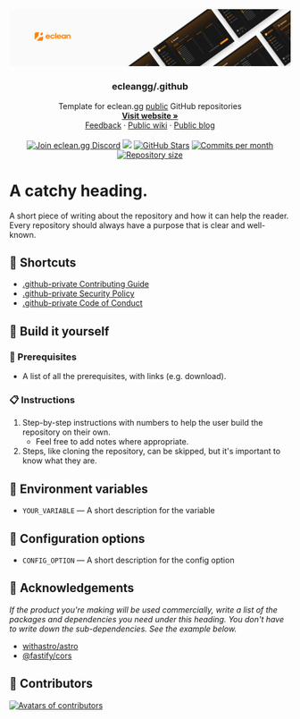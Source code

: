 <!--
!! INSTRUCTIONS - REMOVE ME !!

The rules for writing the README file for both public and private repositories are the same. There isn't a big difference between the two types of repositories in terms of the base template. The only difference is in the badges and links.

When you update and change this README for your **PUBLIC** repository, make sure to:
    * [ ] Replace "Landing / Repository name" with the repository name
    * [ ] "Landing / Repository description" should match GitHub repository details/about
    * [ ] "About the repository" should have a heading and description
    * [ ] Replace "Repository shortcuts" with repository-specific shortcuts
    * [ ] Remove any "(OPTIONAL)" sections that don't apply to your repository

Remember that a README should be short and sweet, but it should also tell the end user everything they need to know about the repository without having to ask for help.

!! END OF INSTRUCTIONS !!
-->

<!-- Landing -->
<div align="center">
    <a href="https://eclean.gg" target="_blank">
        <img src=".github/README.png" alt="Banner">
    </a>
    <br>
    <!-- Repository name -->
    <h3>ecleangg/.github</h3>
    <!-- Repository description -->
    Template for eclean.gg <u>public</u> GitHub repositories
    <br>
    <!-- Website link -->
    <a href="https://feedback.eclean.gg" target="_blank"><b>Visit website »</b></a>
    <br>
    <!-- External links -->
    <a href="https://feedback.eclean.gg" target="_blank">Feedback</a>
    ·
    <a href="https://wiki.eclean.gg" target="_blank">Public wiki</a>
    ·
    <a href="https://blog.eclean.gg" target="_blank">Public blog</a>
</div>

<br>

<!-- Badges -->
<div align="center">
    <!-- Discord -->
    <a href="https://discord.eclean.gg"><img src="https://img.shields.io/badge/Discord-discord.eclean.gg-%235865F2?style=flat-square&logo=discord" alt="Join eclean.gg Discord"></a>
    <!-- Contributor Covenant -->
    <a href="https://contributor-covenant.org/version/2/1/code-of-conduct/ "><img src="https://img.shields.io/badge/Contributor%20Covenant-2.1-purple?style=flat-square"></a>
    <!-- Stars -->
    <a href="https://github.com/ecleangg/.github/stargazers"><img src="https://img.shields.io/github/stars/ecleangg/.github?style=flat-square" alt="GitHub Stars"></a>
    <!-- Commits per month -->
    <a href="https://github.com/ecleangg/.github/pulse"><img src="https://img.shields.io/github/commit-activity/m/ecleangg/.github?style=flat-square" alt="Commits per month"></a>
    <!-- Repository size -->
    <a href="https://github.com/ecleangg/.github/"><img src="https://img.shields.io/github/repo-size/ecleangg/.github?style=flat-square" alt="Repository size"></a>
</div>

<!-- About the repository -->
# A catchy heading.

A short piece of writing about the repository and how it can help the reader. Every repository should always have a purpose that is clear and well-known.

<!-- Repository shortcuts -->
## 🔗 Shortcuts

* [.github-private Contributing Guide](https://github.com/ecleangg/.github-private/blob/main/.github/CONTRIBUTING.md)
* [.github-private Security Policy](https://github.com/ecleangg/.github-private/security/policy)
* [.github-private Code of Conduct](https://github.com/ecleangg/.github-private/blob/main/.github/CODE_OF_CONDUCT.md)

<!-- Instructions on how to build (OPTIONAL) -->

## 🔨 Build it yourself

### 🧰 Prerequisites

* A list of all the prerequisites, with links (e.g. download).

### 📋 Instructions

1. Step-by-step instructions with numbers to help the user build the repository on their own.
    * Feel free to add notes where appropriate.
2. Steps, like cloning the repository, can be skipped, but it's important to know what they are.

<!-- Environment variables (OPTIONAL) -->

## 🚀 Environment variables

-   `YOUR_VARIABLE` — A short description for the variable

<!-- Config options (OPTIONAL) -->

## 🧾 Configuration options

-   `CONFIG_OPTION` — A short description for the config option

<!-- Acknowledgements (IMPORTANT but OPTIONAL) -->

## 👀 Acknowledgements

*If the product you're making will be used commercially, write a list of the packages and dependencies you need under this heading. You don't have to write down the sub-dependencies. See the example below.*

* [withastro/astro](https://github.com/withastro/astro)
* [@fastify/cors](https://www.npmjs.com/package/@fastify/cors)

<!-- Contributors -->
## 💛 Contributors

<a href="https://github.com/ecleangg/.github/graphs/contributors"><img src="https://contrib.rocks/image?repo=ecleangg/.github" alt="Avatars of contributors"></a>